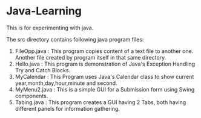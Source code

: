 # Java-Learning
This is for experimenting with java.

The src directory contains following java program files:
1. FileOpp.java : This program copies content of a text file to another one. Another file created by program itself in that same directory.
2. Hello.java : This program is demonstration of Java's Exception Handling Try and Catch Blocks.
3. MyCalendar : This Program uses Java's Calendar class to show current year,month,day,hour,minute and second.
4. MyMenu2.java : This is a simple GUI for a Submission form using Swing components.
5. Tabing.java : This program creates a GUI having 2 Tabs, both having different panels for information gathering.


